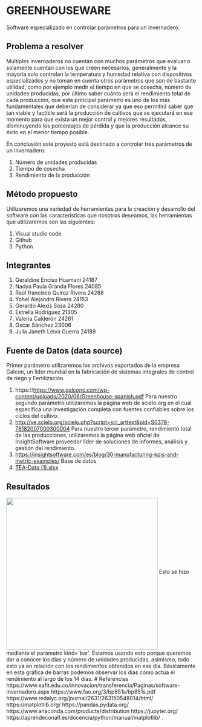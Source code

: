 # GREENHOUSEWARE
Software especializado en controlar parámetros para un invernadero.
## Problema a resolver
Múltiples invernaderos no cuentan con muchos parámetros que evaluar o solamente
cuentan con los que creen necesarios, generalmente y la mayoría solo controlan la
temperatura y humedad relativa con dispositivos especializados y no toman en cuenta
otros parámetros que son de bastante utilidad, como por ejemplo medir el tiempo en que
se cosecha, número de unidades producidas, por último saber cuánto será el rendimiento
total de cada producción, que este principal parámetro es uno de los más fundamentales
que deberían de considerar ya que eso permitirá saber que tan viable y factible será la
producción de cultivos que se ejecutará en ese momento para que exista un mejor control
y mejores resultados, disminuyendo los porcentajes de pérdida y que la
producción alcance su éxito en el menor tiempo posible.

En conclusión este proyesto está destinado a controlar tres parámetros de un invernadero:
1.  Número de unidades producidas
2.  Tiempo de cosecha
3. Rendimiento de la producción
## Método propuesto
Utilizaremos una variedad de herramientas para la creación y desarrollo del software con las características que nosotros deseamos, las herramientas que utilizaremos son las siguientes: 
1. Visual studio code
2. Github
3. Python

## Integrantes
1. Geraldine Enciso Huamani 24187
2. Nadya Paula Granda Flores 24085
3. Raúl francisco Quiroz Rivera 24288
4. Yohel Alejandro Rivera 24153 
5. Gerardo Alexis Sosa 24280 
6. Estrella Rodríguez 21305
7. Valeria Calderón 24261
8. Oscar Sánchez 23006
9. Julia Janeth Leiva Guerra 24189
## Fuente de Datos (data source)
Primer parámetro utilizaremos los archivos exportados de la empresa Galcon, un líder mundial en la fabricación de sistemas integrales de control de riego y Fertilización.
1. https://https://www.galconc.com/wp-content/uploads/2020/06/Greenhouse-spanish.pdf
Para nuestro segundo parámetro utilizaremos la página web de scielo.org en el cual especifica una investigación completa con fuentes confiables sobre los ciclos del cultivo.
2. http://ve.scielo.org/scielo.php?script=sci_arttext&pid=S0378-78182007000300004
Para nuestro tercer parámetro, rendimiento total de las producciones, utilizaremos la página web oficial de InsightSoftware proveedor líder de soluciones de informes, análisis y gestión del rendimiento.
3. https://insightsoftware.com/es/blog/30-manufacturing-kpis-and-metric-examples/
Base de datos 
4. [TEA-Data (1).xlsx](https://alumnizamorano-my.sharepoint.com/:x:/g/personal/geraldine_enciso_est_zamorano_edu/EYNOPSRiDU1HmdUisRIXI_cBrz4NKmMio6PqF-jiah0auw?e=dd0bRA)
## Resultados
<img height="400" src="(https://user-images.githubusercontent.com/112207558/200194747-42cb5d15-96fe-4ddd-a463-a942a6cfeca1.png)" align="middle">
Esto se hizo mediante el parámetro kind='bar'. Estamos usando esto porque queremos dar a conocer los días y número de unidades producidas, asimismo, todo esto va en relación con los rendimientos obtenidos en ese día. Básicamente en esta gráfica de barras podemos observar los días cómo actúa el rendimiento al largo de los 14 días.
# Referencias
https://www.eafit.edu.co/innovacion/transferencia/Paginas/software-invernadero.aspx
https://www.fao.org/3/bp851s/bp851s.pdf
https://www.redalyc.org/journal/2631/263150548014/html/
https://matplotlib.org/
https://pandas.pydata.org/
https://www.anaconda.com/products/distribution
https://jupyter.org/
https://aprendeconalf.es/docencia/python/manual/matplotlib/
.
